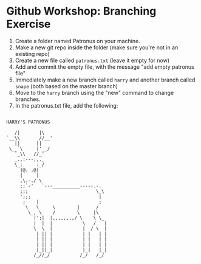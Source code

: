 # Github Workshop: Branching Exercise

1. Create a folder named Patronus on your machine.
2. Make a new git repo inside the folder (make sure you're not in an existing repo)
3. Create a new file called `patronus.txt` (leave it empty for now)
4. Add and commit the empty file, with the message "add empty patronus file"
5. Immediately make a new branch called `harry` and another branch called `snape` (both based on the master branch)
6. Move to the `harry` branch using the "new" command to change branches.
7. In the patronus.txt file, add the following:

```

HARRY'S PATRONUS

   /|       |\
`__\\       //__'
   ||      ||
 \__`\     |'__/
   `_\\   //_'
   _.,:---;,._
   \_:     :_/
     |@. .@|
     |     |
     ,\.-./ \
     ;;`-'   `---__________-----.-.
     ;;;                         \_\
     ';;;                         |
      ;    |                      ;
       \   \     \        |      /
        \_, \    /        \     |\
          |';|  |,,,,,,,,/ \    \ \_
          |  |  |           \   /   |
          \  \  |           |  / \  |
           | || |           | |   | |
           | || |           | |   | |
           | || |           | |   | |
           |_||_|           |_|   |_|
          /_//_/           /_/   /_/

```
